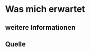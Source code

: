 Was mich erwartet
=================


weitere Informationen
---------------------


Quelle
------


[Altstadt - Rund um Marktkirche und Altes Rathaus]: https://www.visit-hannover.com/Sehenswürdigkeiten-Stadttouren/Sehenswürdigkeiten/Altstadt/Altstadt
[Der Rote Faden]: https://www.hannover-entdecken.de/wp-content/uploads/2007/11/roter-faden.pdf
[Roter Faden, wikipedia]: https://de.wikipedia.org/wiki/Roter_Faden_(Hannover)